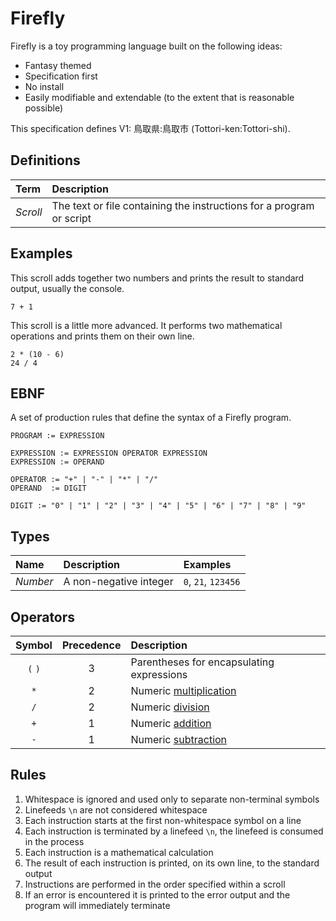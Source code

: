 
# Firefly

Firefly is a toy programming language built on the following ideas:

- Fantasy themed
- Specification first
- No install
- Easily modifiable and extendable (to the extent that is reasonable possible)

This specification defines V1: 鳥取県:鳥取市 (Tottori-ken:Tottori-shi).

## Definitions

| Term | Description |
| :--- | :--- |
| _Scroll_ | The text or file containing the instructions for a program or script |

## Examples

This scroll adds together two numbers and prints the result to standard output, usually the console.

```
7 + 1
```

This scroll is a little more advanced. It performs two mathematical operations and prints them on their own line.

```
2 * (10 - 6)
24 / 4
```

## EBNF

A set of production rules that define the syntax of a Firefly program.

```
PROGRAM := EXPRESSION

EXPRESSION := EXPRESSION OPERATOR EXPRESSION
EXPRESSION := OPERAND

OPERATOR := "+" | "-" | "*" | "/"
OPERAND  := DIGIT

DIGIT := "0" | "1" | "2" | "3" | "4" | "5" | "6" | "7" | "8" | "9"
```

## Types

| Name | Description | Examples |
| :--- | :--- | :--- |
| _Number_ | A non-negative integer | `0`, `21`, `123456` |

## Operators

| Symbol | Precedence | Description | 
| :---: | :---: | :--- |
| `(` `)` | 3 | Parentheses for encapsulating expressions |
| `*` | 2 | Numeric [multiplication](https://en.wikipedia.org/wiki/Multiplication) |
| `/` | 2 | Numeric [division](https://en.wikipedia.org/wiki/Division_(mathematics)) |
| `+` | 1 | Numeric [addition](https://en.wikipedia.org/wiki/Addition) |
| `-` | 1 | Numeric [subtraction](https://en.wikipedia.org/wiki/Subtraction) |

## Rules

1. Whitespace is ignored and used only to separate non-terminal symbols
2. Linefeeds `\n` are not considered whitespace
3. Each instruction starts at the first non-whitespace symbol on a line
4. Each instruction is terminated by a linefeed `\n`, the linefeed is consumed in the process 
5. Each instruction is a mathematical calculation
6. The result of each instruction is printed, on its own line, to the standard output
7. Instructions are performed in the order specified within a scroll
8. If an error is encountered it is printed to the error output and the program will immediately terminate
